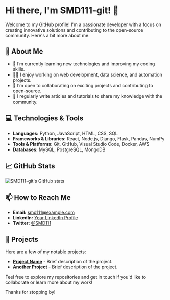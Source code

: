 # Hi there, I'm SMD111-git! 👋

Welcome to my GitHub profile! I'm a passionate developer with a focus on creating innovative solutions and contributing to the open-source community. Here's a bit more about me:

## 🚀 About Me

- 🌱 I’m currently learning new technologies and improving my coding skills.
- 👨‍💻 I enjoy working on web development, data science, and automation projects.
- 🤝 I’m open to collaborating on exciting projects and contributing to open-source.
- 📝 I regularly write articles and tutorials to share my knowledge with the community.

## 💻 Technologies & Tools

- **Languages:** Python, JavaScript, HTML, CSS, SQL
- **Frameworks & Libraries:** React, Node.js, Django, Flask, Pandas, NumPy
- **Tools & Platforms:** Git, GitHub, Visual Studio Code, Docker, AWS
- **Databases:** MySQL, PostgreSQL, MongoDB

## 📈 GitHub Stats

![SMD111-git's GitHub stats](https://github-readme-stats.vercel.app/api?username=SMD111-git&show_icons=true&theme=radical)

## 📫 How to Reach Me

- **Email:** smd111@example.com
- **LinkedIn:** [Your LinkedIn Profile](https://www.linkedin.com/in/your-profile)
- **Twitter:** [@SMD111](https://twitter.com/SMD111)

## 🌟 Projects

Here are a few of my notable projects:

- [**Project Name**](https://github.com/SMD111-git/project-repo) - Brief description of the project.
- [**Another Project**](https://github.com/SMD111-git/another-project-repo) - Brief description of the project.

Feel free to explore my repositories and get in touch if you'd like to collaborate or learn more about my work!

Thanks for stopping by!
